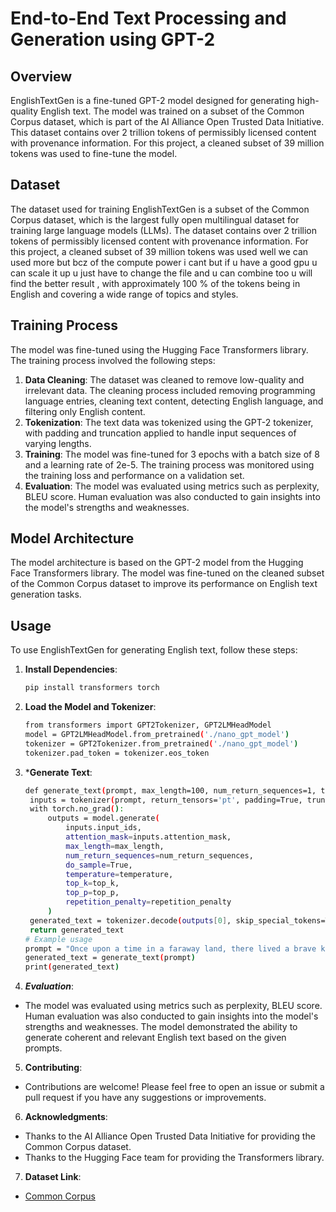 # End-to-End Text Processing and Generation using GPT-2

## Overview

EnglishTextGen is a fine-tuned GPT-2 model designed for generating high-quality English text. The model was trained on a subset of the Common Corpus dataset, which is part of the AI Alliance Open Trusted Data Initiative. This dataset contains over 2 trillion tokens of permissibly licensed content with provenance information. For this project, a cleaned subset of 39 million tokens was used to fine-tune the model.

## Dataset

The dataset used for training EnglishTextGen is a subset of the Common Corpus dataset, which is the largest fully open multilingual dataset for training large language models (LLMs). The dataset contains over 2 trillion tokens of permissibly licensed content with provenance information. For this project, a cleaned subset of 39  million tokens was used well we can used more but bcz of the compute power i cant but if u have a good gpu u can scale it up u just have to change the file and u can combine too u will find the better result , with approximately 100 % of the tokens being in English and covering a wide range of topics and styles.

## Training Process

The model was fine-tuned using the Hugging Face Transformers library. The training process involved the following steps:

1. **Data Cleaning**: The dataset was cleaned to remove low-quality and irrelevant data. The cleaning process included removing programming language entries, cleaning text content, detecting English language, and filtering only English content.
2. **Tokenization**: The text data was tokenized using the GPT-2 tokenizer, with padding and truncation applied to handle input sequences of varying lengths.
3. **Training**: The model was fine-tuned for 3 epochs with a batch size of 8 and a learning rate of 2e-5. The training process was monitored using the training loss and performance on a validation set.
4. **Evaluation**: The model was evaluated using metrics such as perplexity, BLEU score. Human evaluation was also conducted to gain insights into the model's strengths and weaknesses.

## Model Architecture

The model architecture is based on the GPT-2 model from the Hugging Face Transformers library. The model was fine-tuned on the cleaned subset of the Common Corpus dataset to improve its performance on English text generation tasks.

## Usage

To use EnglishTextGen for generating English text, follow these steps:

1. **Install Dependencies**:
   ```bash
   pip install transformers torch

2. **Load the Model and Tokenizer**:
   ```bash
   from transformers import GPT2Tokenizer, GPT2LMHeadModel
   model = GPT2LMHeadModel.from_pretrained('./nano_gpt_model')
   tokenizer = GPT2Tokenizer.from_pretrained('./nano_gpt_model')
   tokenizer.pad_token = tokenizer.eos_token

3. ***Generate Text**:
   ```bash
   def generate_text(prompt, max_length=100, num_return_sequences=1, temperature=0.7, top_k=50, top_p=0.9, repetition_penalty=1.2):
    inputs = tokenizer(prompt, return_tensors='pt', padding=True, truncation=True, max_length=512)
    with torch.no_grad():
        outputs = model.generate(
            inputs.input_ids,
            attention_mask=inputs.attention_mask,
            max_length=max_length,
            num_return_sequences=num_return_sequences,
            do_sample=True,
            temperature=temperature,
            top_k=top_k,
            top_p=top_p,
            repetition_penalty=repetition_penalty
        )
    generated_text = tokenizer.decode(outputs[0], skip_special_tokens=True)
    return generated_text
   # Example usage
   prompt = "Once upon a time in a faraway land, there lived a brave knight. Generate a short story based on this prompt."
   generated_text = generate_text(prompt)
   print(generated_text)

4. ***Evaluation***:
- The model was evaluated using metrics such as perplexity, BLEU  score. Human evaluation was also conducted to gain insights into the model's strengths and weaknesses. The model demonstrated the ability to generate coherent and relevant English text based on the given prompts.

5. **Contributing**:
- Contributions are welcome! Please feel free to open an issue or submit a pull request if you have any suggestions or improvements.

6. **Acknowledgments**:
- Thanks to the AI Alliance Open Trusted Data Initiative for providing the Common Corpus dataset.
- Thanks to the Hugging Face team for providing the Transformers library.

7. **Dataset Link**:
 - [Common Corpus](https://huggingface.co/datasets/PleIAs/common_corpus)
